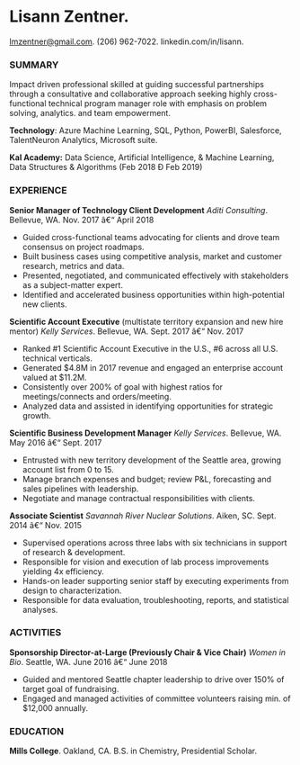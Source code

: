 # **Lisann Zentner**. 
lmzentner@gmail.com. 
(206) 962-7022. 
linkedin.com/in/lisann. 

### **SUMMARY**
Impact driven professional skilled at guiding successful partnerships through a consultative and collaborative approach seeking highly cross-functional technical program manager role with emphasis on problem solving, analytics. and team empowerment.

**Technology**: Azure Machine Learning, SQL, Python, PowerBI, Salesforce, TalentNeuron Analytics, Microsoft suite.

**Kal Academy:** Data Science, Artificial Intelligence, & Machine Learning, Data Structures & Algorithms (Feb 2018 Ð Feb 2019)

### **EXPERIENCE**
**Senior Manager of Technology Client Development**
_Aditi Consulting_. Bellevue, WA. 
Nov. 2017 â€“ April 2018
* Guided cross-functional teams advocating for clients and drove team consensus on project roadmaps.
* Built business cases using competitive analysis, market and customer research, metrics and data.
* Presented, negotiated, and communicated effectively with stakeholders as a subject-matter expert.
* Identified and accelerated business opportunities within high-potential new clients.

**Scientific Account Executive** (multistate territory expansion and new hire mentor)
_Kelly Services_. Bellevue, WA.
Sept. 2017 â€“ Nov. 2017
* Ranked #1 Scientific Account Executive in the U.S., #6 across all U.S. technical verticals.
* Generated $4.8M in 2017 revenue and engaged an enterprise account valued at $11.2M.
* Consistently over 200% of goal with highest ratios for meetings/connects and orders/meeting.
* Analyzed data and assisted in identifying opportunities for strategic growth.

**Scientific Business Development Manager**
_Kelly Services_. Bellevue, WA.
May 2016 â€“ Sept. 2017
* Entrusted with new territory development of the Seattle area, growing account list from 0 to 15.
* Manage branch expenses and budget; review P&L, forecasting and sales pipelines with leadership.
* Negotiate and manage contractual responsibilities with clients.

**Associate Scientist**
_Savannah River Nuclear Solutions_. Aiken, SC.
Sept. 2014 â€“ Nov. 2015
* Supervised operations across three labs with six technicians in support of research & development.
* Responsible for vision and execution of lab process improvements yielding 4x efficiency.
* Hands-on leader supporting senior staff by executing experiments from design to characterization.
* Responsible for data evaluation, troubleshooting, reports, and statistical analyses.

### **ACTIVITIES**
**Sponsorship Director-at-Large (Previously Chair & Vice Chair)**
_Women in Bio_. Seattle, WA.
June 2016 â€“ June 2018
* Guided and mentored Seattle chapter leadership to drive over 150% of target goal of fundraising.
* Engaged and managed activities of committee volunteers raising min. of $12,000 annually.

### **EDUCATION**
**Mills College**. Oakland, CA.
B.S. in Chemistry, Presidential Scholar.

